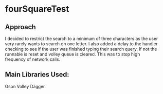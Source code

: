 # fourSquareTest

## Approach

I decided to restrict the search to a minimum of three characters as the user very rarely wants to search on one letter.
I also added a delay to the handler checking to see if the user was finished typing their search query. If not the runnable is reset and volley queue is cleared. This was to stop high frequency of network calls.


## Main Libraries Used:
Gson
Volley
Dagger